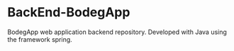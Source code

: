 # BackEnd-BodegApp
BodegApp web application backend repository.
Developed with Java using the framework spring.

